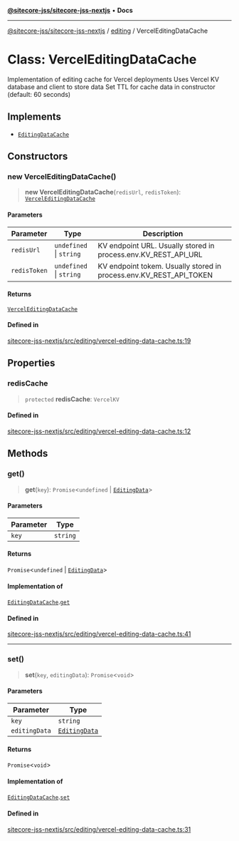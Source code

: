 [**@sitecore-jss/sitecore-jss-nextjs**](../../README.md) • **Docs**

***

[@sitecore-jss/sitecore-jss-nextjs](../../README.md) / [editing](../README.md) / VercelEditingDataCache

# Class: VercelEditingDataCache

Implementation of editing cache for Vercel deployments
Uses Vercel KV database and client to store data
Set TTL for cache data in constructor (default: 60 seconds)

## Implements

- [`EditingDataCache`](../interfaces/EditingDataCache.md)

## Constructors

### new VercelEditingDataCache()

> **new VercelEditingDataCache**(`redisUrl`, `redisToken`): [`VercelEditingDataCache`](VercelEditingDataCache.md)

#### Parameters

| Parameter | Type | Description |
| ------ | ------ | ------ |
| `redisUrl` | `undefined` \| `string` | KV endpoint URL. Usually stored in process.env.KV_REST_API_URL |
| `redisToken` | `undefined` \| `string` | KV endpoint tokem. Usually stored in process.env.KV_REST_API_TOKEN |

#### Returns

[`VercelEditingDataCache`](VercelEditingDataCache.md)

#### Defined in

[sitecore-jss-nextjs/src/editing/vercel-editing-data-cache.ts:19](https://github.com/Sitecore/jss/blob/991c8f57eceef710471966b7c855981e4aac1ded/packages/sitecore-jss-nextjs/src/editing/vercel-editing-data-cache.ts#L19)

## Properties

### redisCache

> `protected` **redisCache**: `VercelKV`

#### Defined in

[sitecore-jss-nextjs/src/editing/vercel-editing-data-cache.ts:12](https://github.com/Sitecore/jss/blob/991c8f57eceef710471966b7c855981e4aac1ded/packages/sitecore-jss-nextjs/src/editing/vercel-editing-data-cache.ts#L12)

## Methods

### get()

> **get**(`key`): `Promise`\<`undefined` \| [`EditingData`](../type-aliases/EditingData.md)\>

#### Parameters

| Parameter | Type |
| ------ | ------ |
| `key` | `string` |

#### Returns

`Promise`\<`undefined` \| [`EditingData`](../type-aliases/EditingData.md)\>

#### Implementation of

[`EditingDataCache`](../interfaces/EditingDataCache.md).[`get`](../interfaces/EditingDataCache.md#get)

#### Defined in

[sitecore-jss-nextjs/src/editing/vercel-editing-data-cache.ts:41](https://github.com/Sitecore/jss/blob/991c8f57eceef710471966b7c855981e4aac1ded/packages/sitecore-jss-nextjs/src/editing/vercel-editing-data-cache.ts#L41)

***

### set()

> **set**(`key`, `editingData`): `Promise`\<`void`\>

#### Parameters

| Parameter | Type |
| ------ | ------ |
| `key` | `string` |
| `editingData` | [`EditingData`](../type-aliases/EditingData.md) |

#### Returns

`Promise`\<`void`\>

#### Implementation of

[`EditingDataCache`](../interfaces/EditingDataCache.md).[`set`](../interfaces/EditingDataCache.md#set)

#### Defined in

[sitecore-jss-nextjs/src/editing/vercel-editing-data-cache.ts:31](https://github.com/Sitecore/jss/blob/991c8f57eceef710471966b7c855981e4aac1ded/packages/sitecore-jss-nextjs/src/editing/vercel-editing-data-cache.ts#L31)

